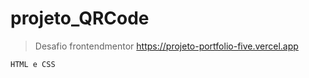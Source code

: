 # projeto_QRCode
>Desafio frontendmentor
https://projeto-portfolio-five.vercel.app
```
HTML e CSS
```
